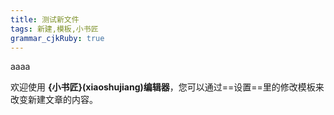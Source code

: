 ```yaml
---
title: 测试新文件 
tags: 新建,模板,小书匠
grammar_cjkRuby: true
---
```

aaaa

欢迎使用 **{小书匠}(xiaoshujiang)编辑器**，您可以通过==设置==里的修改模板来改变新建文章的内容。